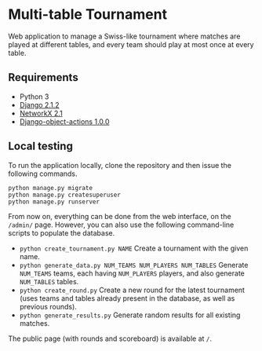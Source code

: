 # Multi-table Tournament
Web application to manage a Swiss-like tournament where matches are played at different tables, and every team should play at most once at every table.


## Requirements

* Python 3
* [Django 2.1.2](https://docs.djangoproject.com/en/2.1/)
* [NetworkX 2.1](https://networkx.github.io)
* [Django-object-actions 1.0.0](https://github.com/crccheck/django-object-actions)


## Local testing

To run the application locally, clone the repository and then issue the following commands.

```
python manage.py migrate
python manage.py createsuperuser
python manage.py runserver
```

From now on, everything can be done from the web interface, on the `/admin/` page.
However, you can also use the following command-line scripts to populate the database.

- `python create_tournament.py NAME` Create a tournament with the given name.
- `python generate_data.py NUM_TEAMS NUM_PLAYERS NUM_TABLES` Generate `NUM_TEAMS` teams, each having `NUM_PLAYERS` players, and also generate `NUM_TABLES` tables.
- `python create_round.py` Create a new round for the latest tournament (uses teams and tables already present in the database, as well as previous rounds).
- `python generate_results.py` Generate random results for all existing matches.

The public page (with rounds and scoreboard) is available at `/`.
